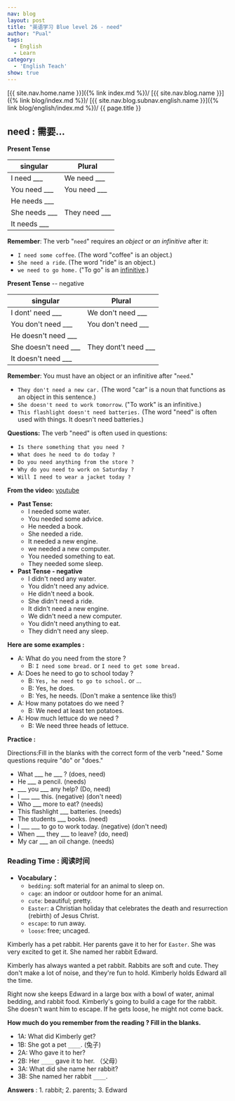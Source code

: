 ```yaml
---
nav: blog
layout: post
title: "英语学习 Blue level 26 - need"
author: "Pual"
tags:
  - English
  - Learn
category:
  - 'English Teach'
show: true
---
```


[{{ site.nav.home.name }}]({% link index.md %})/
[{{ site.nav.blog.name }}]({% link blog/index.md %})/
[{{ site.nav.blog.subnav.english.name }}]({% link blog/english/index.md %})/
{{ page.title }}

## need : 需要...

**Present Tense**

singular | Plural
---------|-------
I need ___		 | We need ___
You need ___	 | You need ___
He needs ___		 |
She needs ___	 |	They need ___
It needs ___ |

**Remember**: The verb "`need`" requires an *object* or *an infinitive* after it:

- `I need some coffee`. (The word "coffee" is an object.)
- `She need a ride`. (The word "ride" is an object.)
- `we need to go home.`  ("To go" is an [infinitive](http://www.learnamericanenglishonline.com/Red%20Level/R17Infinitives.html).)

**Present Tense** -- negative

singular | Plural
---------|-------
I dont' need ___		 | We don't need ___
You don't need ___	 | You don't need ___
He doesn't need ___		 |
She doesn't need ___	 |	They dont't need ___
It doesn't need ___ |

**Remember**: You must have an object or an infinitive after "`need`."

- `They don't need a new car.` (The word "car" is a noun that functions as an object in this sentence.)
- `She doesn't need to work tomorrow`. ("To work" is an infinitive.)
- `This flashlight doesn't need batteries.` (The word "need" is often used with things. It doesn't need batteries.)

**Questions:** The verb "need" is often used in questions:

- `Is there something that you need ?`
- `What does he need to do today ?`
- `Do you need anything from the store ?`
- `Why do you need to work on Saturday ?`
- `Will I need to wear a jacket today ?`

**From the video:** [youtube](https://youtu.be/wnnYt5P2lLA)

- **Past Tense:**
  - I needed some water.
  - You needed some advice.
  - He needed a book.
  - She needed a ride.
  - It needed a new engine.
  - we needed a new computer.
  - You needed something to eat.
  - They needed some sleep.
- **Past Tense - negative**
  - I didn't need any water.
  - You didn't need any advice.
  - He didn't need a book.
  - She didn't need a ride.
  - It didn't need a new engine.
  - We didn't need a new computer.
  - You didn't need anything to eat.
  - They didn't need any sleep.

**Here are some examples :**
- A: What do you need from the store ?
  - B: `I need some bread.` or `I need to get some bread.`
- A: Does he need to go to school today ?
  - B: `Yes, he need to go to school.` or ...
  - B: Yes, he does.
  - B: Yes, he needs. (Don't make a sentence like this!)
- A: How many potatoes do we need ?
  - B: We need at least ten potatoes.
- A: How much lettuce do we need ?
  - B: We need three heads of lettuce.

**Practice :**

Directions:Fill in the blanks with the correct form of the verb "need."
Some questions require "do" or "does."

- What ___ he ___ ?  (does, need)
- He ___ a pencil. (needs)
- ___ you ___ any help?  (Do, need)
- I ___ ___ this. (negative) (don't need)
- Who ___ more to eat? (needs)
- This flashlight ___ batteries. (needs)
- The students ___ books. (need)
- I ___ ___ to go to work today. (negative) (don't need)
- When ___ they ___ to leave? (do, need)
- My car ___ an oil change. (needs)


### Reading Time : 阅读时间

- **Vocabulary：**
  - `bedding`: soft material for an animal to sleep on.
  - `cage`: an indoor or outdoor home for an animal.
  - `cute`:  beautiful; pretty.
  - `Easter`: a Christian holiday that celebrates the death and resurrection (rebirth) of Jesus Christ.
  - `escape`:  to run away.
  - `loose`: free; uncaged.

Kimberly has a pet rabbit.
Her parents gave it to her for `Easter`.
She was very excited to get it.
She named her rabbit Edward.

Kimberly has always wanted a pet rabbit.
Rabbits are soft and cute.
They don't make a lot of noise, and they're fun to hold.
Kimberly holds Edward all the time.

Right now she keeps Edward in a large box with a bowl of water, animal bedding, and rabbit food.
Kimberly's going to build a cage for the rabbit.
She doesn't want him to escape.
If he gets loose, he might not come back.

**How much do you remember from the reading ? Fill in the blanks.**

- 1A: What did Kimberly get?
- 1B: She got a pet `____`. (兔子)
- 2A: Who gave it to her?
- 2B: Her `____` gave it to her. （父母）
- 3A: What did she name her rabbit?
- 3B: She named her rabbit `____`.

**Answers** : 1. rabbit; 2. parents; 3. Edward
